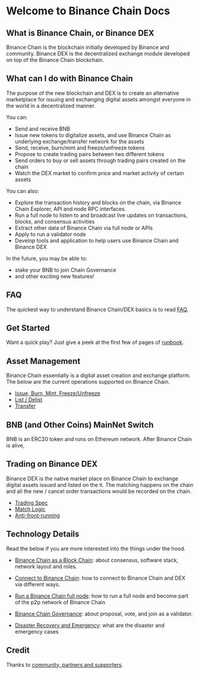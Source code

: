 # Welcome to Binance Chain Docs

## What is Binance Chain, or Binance DEX

Binance Chain is the blockchain initially developed by Binance and community. 
Binance DEX is the decentralized exchange module developed on top of the Binance Chain blockchain. 


## What can I do with Binance Chain

The purpose of the new blockchain and DEX is to create an alternative marketplace for issuing 
and exchanging digital assets amongst everyone in the world in a decentralized manner.

You can:

- Send and receive BNB
- Issue new tokens to digitalize assets, and use Binance Chain as underlying exchange/transfer 
network for the assets
- Send, receive, burn/mint and freeze/unfreeze tokens 
- Propose to create trading pairs between two different tokens
- Send orders to buy or sell assets through trading pairs created on the chain
- Watch the DEX market to confirm price and market activity of certain assets

You can also:

- Explore the transaction history and blocks on the chain, via Binance Chain Explorer, API 
and node RPC interfaces.
- Run a full node to listen to and broadcast live updates on transactions, blocks, and consensus activities
- Extract other data of Binance Chain via full node or APIs
- Apply to run a validator node
- Develop tools and application to help users use Binance Chain and Binance DEX

In the future, you may be able to:

- stake your BNB to join Chain Governance
- and other exciting new features!

## FAQ

The quickest way to understand Binance Chain/DEX basics is to read [FAQ](faq.md).

## Get Started

Want a quick play? Just give a peek at the first few of pages of [runbook](get-started.md).

## Asset Management

Binance Chain essentially is a digital asset creation and exchange platform. The below are the current 
operations supported on Binance Chain.

- [Issue, Burn, Mint, Freeze/Unfreeze](tokens.md)
- [List / Delist](list.md)
- [Transfer](transfer.md)

## BNB (and Other Coins) MainNet Switch

BNB is an ERC20 token and runs on Ethereum network. After Binance Chain is alive, 

## Trading on Binance DEX

Binance DEX is the native market place on Binance Chain to exchange digital assets issued and listed on 
the it. The matching happens on the chain and all the new / cancel  order transactions would be recorded 
on the chain.

- [Trading Spec](trading-spec.md)
- [Match Logic](match.md)
- [Anti-front-running](anti-frontrun.md)



## Technology Details
Read the below if you are more interested into the things under the hood.

- [Binance Chain as a Block Chain](blockchain.md): about consensus, software stack, network layout and roles.

- [Connect to Binance Chain](chain-access.md): how to connect to Binance Chain and DEX via different ways.

- [Run a Binance Chain full node](fullnode.md): how to run a full node and become part of the p2p network of Binance Chain

- [Binance Chain Governance](governance.md): about proposal, vote, and join as a validator.

- [Disaster Recovery and Emergency](recovery.md): what are the disaster and emergency cases

## Credit
Thanks to [community, partners and supporters](credits.md).